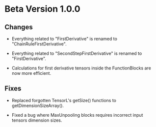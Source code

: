 # Beta Version 1.0.0

## Changes

* Everything related to "FirstDerivative" is renamed to "ChainRuleFirstDerivative".

* Everything related to "SecondStepFirstDerivative" is renamed to "FirstDerivative".

* Calculations for first derivative tensors inside the FunctionBlocks are now more efficient.

## Fixes

* Replaced forgotten TensorL's getSize() functions to getDimensionSizeArray().

* Fixed a bug where MaxUnpooling blocks requires incorrect input tensors dimension sizes.
